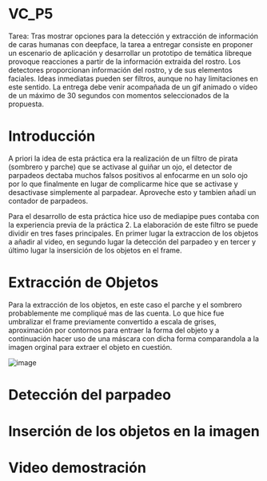 # VC_P5

Tarea: Tras mostrar opciones para la detección y extracción de información de caras humanas con deepface, la tarea a entregar consiste en proponer un escenario de aplicación y desarrollar un prototipo de temática libreque provoque reacciones a partir de la información extraida del rostro. Los detectores proporcionan información del rostro, y de sus elementos faciales. Ideas inmediatas pueden ser filtros, aunque no hay limitaciones en este sentido. La entrega debe venir acompañada de un gif animado o vídeo de un máximo de 30 segundos con momentos seleccionados de la propuesta. 

# Introducción

A priori la idea de esta práctica era la realización de un filtro de pirata (sombrero y parche) que se activase al guiñar un ojo, el detector de parpadeos dectaba muchos falsos positivos al enfocarme en un solo ojo por lo que finalmente en lugar de complicarme hice que se activase y desactivase simplemente al parpadear. Aproveche esto y tambien añadí un contador de parpadeos.

Para el desarrollo de esta práctica hice uso de mediapipe pues contaba con la experiencia previa de la práctica 2. 
La elaboración de este filtro se puede dividir en tres fases principales. En primer lugar la extraccion de los objetos a añadir al video, en segundo lugar la detección del parpadeo y en tercer y último lugar la insersición de los objetos en el frame.

# Extracción de Objetos 

Para la extracción de los objetos, en este caso el parche y el sombrero probablemente me compliqué mas de las cuenta. Lo que hice fue umbralizar el frame previamente convertido a escala de grises, aproximación por contornos para entraer la forma del objeto y a continuación hacer uso de una máscara con dicha forma comparandola a la imagen orginal para extraer el objeto en cuestión.


![image](https://github.com/user-attachments/assets/c25d1b75-86e8-4270-bcc0-89580368cfa6)

# Detección del parpadeo

# Inserción de los objetos en la imagen 

# Video demostración



